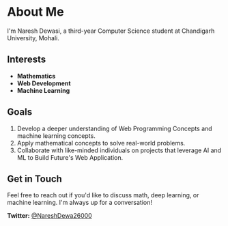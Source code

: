 # About Me

I'm Naresh Dewasi, a third-year Computer Science student at Chandigarh University, Mohali. 

## Interests
- **Mathematics**
- **Web Development**
- **Machine Learning**

## Goals
1. Develop a deeper understanding of Web Programming Concepts and machine learning concepts.
2. Apply mathematical concepts to solve real-world problems.
3. Collaborate with like-minded individuals on projects that leverage AI and ML to Build Future's Web Application.

## Get in Touch
Feel free to reach out if you'd like to discuss math, deep learning, or machine learning. I'm always up for a conversation!

**Twitter:** [@NareshDewa26000](https://x.com/NareshDewa26000)


